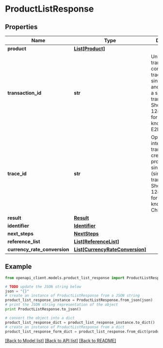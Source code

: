 # ProductListResponse


## Properties
Name | Type | Description | Notes
------------ | ------------- | ------------- | -------------
**product** | [**List[Product]**](Product.md) |  | [optional] 
**transaction_id** | **str** | Unique transaction, correlation or tracking id for a single request and reply i.e. for a single transaction. Should be a 128 bit GUID format. Also know as E2ETrackingId. | [optional] 
**trace_id** | **str** | Optional ID for internal child transactions created for processing a single request (single transaction). Should be a 128 bit GUID format. Also known as ChildTrackingId. | [optional] 
**result** | [**Result**](Result.md) |  | [optional] 
**identifier** | [**Identifier**](Identifier.md) |  | [optional] 
**next_steps** | [**NextSteps**](NextSteps.md) |  | [optional] 
**reference_list** | [**List[ReferenceList]**](ReferenceList.md) |  | [optional] 
**currency_rate_conversion** | [**List[CurrencyRateConversion]**](CurrencyRateConversion.md) |  | [optional] 

## Example

```python
from openapi_client.models.product_list_response import ProductListResponse

# TODO update the JSON string below
json = "{}"
# create an instance of ProductListResponse from a JSON string
product_list_response_instance = ProductListResponse.from_json(json)
# print the JSON string representation of the object
print ProductListResponse.to_json()

# convert the object into a dict
product_list_response_dict = product_list_response_instance.to_dict()
# create an instance of ProductListResponse from a dict
product_list_response_form_dict = product_list_response.from_dict(product_list_response_dict)
```
[[Back to Model list]](../README.md#documentation-for-models) [[Back to API list]](../README.md#documentation-for-api-endpoints) [[Back to README]](../README.md)


